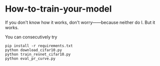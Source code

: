 # How-to-train-your-model

If you don't know how it works, don't worry——because neither do I. But it works.

You can consecutively try 

```
pip install -r requirements.txt
python download_cifar10.py
python train_resnet_cifar10.py
python eval_pr_curve.py
```
